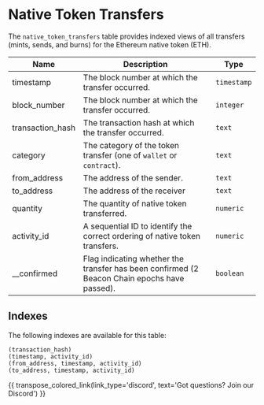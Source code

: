 # Native Token Transfers

The `native_token_transfers` table provides indexed views of all transfers (mints, sends, and burns) for the Ethereum native token (ETH).

| Name                | Description                                                                 | Type        |
| --------- | --------- | --------------------------------------------------------------------------- |
| timestamp | The block number at which the transfer occurred. | `timestamp` |
| block_number | The block number at which the transfer occurred. | `integer` |
| transaction_hash | The transaction hash at which the transfer occurred. | `text` |
| category | The category of the token transfer (one of `wallet` or `contract`). | `text` |
| from_address | The address of the sender. | `text` |
| to_address | The address of the receiver | `text` |
| quantity | The quantity of native token transferred. | `numeric` |
| activity_id | A sequential ID to identify the correct ordering of native token transfers. | `numeric` |
| __confirmed | Flag indicating whether the transfer has been confirmed (2 Beacon Chain epochs have passed). | `boolean` |

## Indexes
The following indexes are available for this table:
```
(transaction_hash)
(timestamp, activity_id)
(from_address, timestamp, activity_id)
(to_address, timestamp, activity_id)
```

{{ transpose_colored_link(link_type='discord', text='Got questions?  Join our Discord') }}
